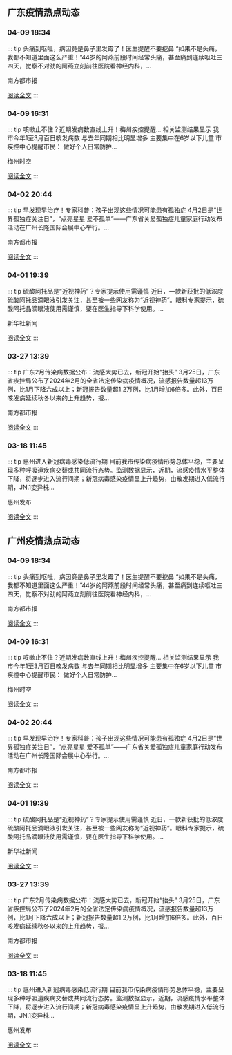 
## 广东疫情热点动态

  
### 04-09 18:34
::: tip 头痛到呕吐，病因竟是鼻子里发霉了！医生提醒不要挖鼻
“如果不是头痛，我都不知道里面这么严重！”44岁的阿燕前段时间经常头痛，甚至痛到连续呕吐三四天，觉察不对劲的阿燕立刻前往医院看神经内科，...

南方都市报

[阅读全文](https://view.inews.qq.com/a/20240409A084UT00?uid=8QIf3n5c5YwYuDrY7gI=&chlid=news_news_antip&suid=8QIf3n5c5YwYuDrY7gI=)
:::

### 04-09 16:31
::: tip 咳嗽止不住？近期发病数直线上升！梅州疾控提醒...
相关监测结果显示
我市今年1至3月百日咳发病数
与去年同期相比明显增多
主要集中在6岁以下儿童
市疾控中心提醒市民：
做好个人日常防护...

梅州时空

[阅读全文](https://view.inews.qq.com/a/20240409A06E9P00?uid=101705948131&chlid=_qqnews_custom_search_pictext)
:::

### 04-02 20:44
::: tip 早发现早治疗！专家科普：孩子出现这些情况可能患有孤独症
4月2日是“世界孤独症关注日”，“点亮星星 爱不孤单”——广东省关爱孤独症儿童家庭行动发布活动在广州长隆国际会展中心举行。...

南方都市报

[阅读全文](https://view.inews.qq.com/a/20240402A09LIN00?uid=8QIf3n5c5YwYuDrY7gI=&chlid=news_news_antip&suid=8QIf3n5c5YwYuDrY7gI=)
:::

### 04-01 19:39
::: tip 硫酸阿托品是“近视神药”？专家提示使用需谨慎
近日，一款新获批的低浓度硫酸阿托品滴眼液引发关注，甚至被一些网友称为“近视神药”。眼科专家提示，硫酸阿托品滴眼液使用需谨慎，要在医生指导下科学使用。...

新华社新闻

[阅读全文](https://view.inews.qq.com/a/20240401A090XQ00?uid=8QIf3n5c5YwYuDrY7gI=&chlid=news_news_antip&suid=8QIf3n5c5YwYuDrY7gI=)
:::

### 03-27 13:39
::: tip 广东2月传染病数据公布：流感大势已去，新冠开始“抬头”
3月25日，广东省疾控局公布了2024年2月的全省法定传染病疫情概况，流感报告数量超13万例，比1月下降六成以上；新冠报告数量超1.2万例，比1月增加6倍多。此外，百日咳发病延续秋冬以来的上升趋势，报...

南方都市报

[阅读全文](https://view.inews.qq.com/a/20240327A04OZV00?uid=8QIf3n5c5YwYuDrY7gI%3D)
:::

### 03-18 11:45
::: tip 惠州进入新冠病毒感染低流行期
目前我市传染病疫情形势总体平稳，主要呈现多种呼吸道疾病交替或共同流行态势。监测数据显示，近期，流感疫情水平整体下降，将逐步进入流行间期；新冠病毒感染疫情呈上升趋势，由散发期进入低流行期，JN.1变异株...

惠州发布

[阅读全文](https://view.inews.qq.com/a/20240318A03ANR00?uid=8QIf3n5c5YwYuDrY7gI=&chlid=_qqnews_custom_search_pictext&suid=8QIf3n5c5YwYuDrY7gI=)
:::


## 广州疫情热点动态

  
### 04-09 18:34
::: tip 头痛到呕吐，病因竟是鼻子里发霉了！医生提醒不要挖鼻
“如果不是头痛，我都不知道里面这么严重！”44岁的阿燕前段时间经常头痛，甚至痛到连续呕吐三四天，觉察不对劲的阿燕立刻前往医院看神经内科，...

南方都市报

[阅读全文](https://view.inews.qq.com/a/20240409A084UT00?uid=8QIf3n5c5YwYuDrY7gI=&chlid=news_news_antip&suid=8QIf3n5c5YwYuDrY7gI=)
:::

### 04-09 16:31
::: tip 咳嗽止不住？近期发病数直线上升！梅州疾控提醒...
相关监测结果显示
我市今年1至3月百日咳发病数
与去年同期相比明显增多
主要集中在6岁以下儿童
市疾控中心提醒市民：
做好个人日常防护...

梅州时空

[阅读全文](https://view.inews.qq.com/a/20240409A06E9P00?uid=101705948131&chlid=_qqnews_custom_search_pictext)
:::

### 04-02 20:44
::: tip 早发现早治疗！专家科普：孩子出现这些情况可能患有孤独症
4月2日是“世界孤独症关注日”，“点亮星星 爱不孤单”——广东省关爱孤独症儿童家庭行动发布活动在广州长隆国际会展中心举行。...

南方都市报

[阅读全文](https://view.inews.qq.com/a/20240402A09LIN00?uid=8QIf3n5c5YwYuDrY7gI=&chlid=news_news_antip&suid=8QIf3n5c5YwYuDrY7gI=)
:::

### 04-01 19:39
::: tip 硫酸阿托品是“近视神药”？专家提示使用需谨慎
近日，一款新获批的低浓度硫酸阿托品滴眼液引发关注，甚至被一些网友称为“近视神药”。眼科专家提示，硫酸阿托品滴眼液使用需谨慎，要在医生指导下科学使用。...

新华社新闻

[阅读全文](https://view.inews.qq.com/a/20240401A090XQ00?uid=8QIf3n5c5YwYuDrY7gI=&chlid=news_news_antip&suid=8QIf3n5c5YwYuDrY7gI=)
:::

### 03-27 13:39
::: tip 广东2月传染病数据公布：流感大势已去，新冠开始“抬头”
3月25日，广东省疾控局公布了2024年2月的全省法定传染病疫情概况，流感报告数量超13万例，比1月下降六成以上；新冠报告数量超1.2万例，比1月增加6倍多。此外，百日咳发病延续秋冬以来的上升趋势，报...

南方都市报

[阅读全文](https://view.inews.qq.com/a/20240327A04OZV00?uid=8QIf3n5c5YwYuDrY7gI%3D)
:::

### 03-18 11:45
::: tip 惠州进入新冠病毒感染低流行期
目前我市传染病疫情形势总体平稳，主要呈现多种呼吸道疾病交替或共同流行态势。监测数据显示，近期，流感疫情水平整体下降，将逐步进入流行间期；新冠病毒感染疫情呈上升趋势，由散发期进入低流行期，JN.1变异株...

惠州发布

[阅读全文](https://view.inews.qq.com/a/20240318A03ANR00?uid=8QIf3n5c5YwYuDrY7gI=&chlid=_qqnews_custom_search_pictext&suid=8QIf3n5c5YwYuDrY7gI=)
:::

